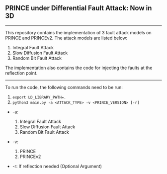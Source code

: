 ## PRINCE under Differential Fault Attack: Now in 3D

****

This repository contains the implementation of 3 fault attack models on PRINCE and PRINCEv2. The attack models are listed below:
1. Integral Fault Attack
2. Slow Diffusion Fault Attack
3. Random Bit Fault Attack

The implementation also contains the code for injecting the faults at the reflection point.

****

To run the code, the following commands need to be run:
1. `export LD_LIBRARY_PATH=.`
2. `python3 main.py -a <ATTACK_TYPE> -v <PRINCE_VERSION> [-r]`

* -a:	
	1. Integral Fault Attack
	2. Slow Diffusion Fault Attack
	3. Random Bit Fault Attack

* -v:	
	1. PRINCE
	2. PRINCEv2

* -r:	If reflection needed (Optional Argument)
